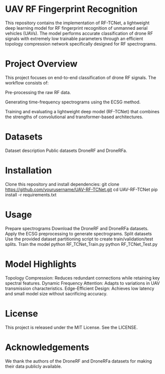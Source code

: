 # UAV RF Fingerprint Recognition
This repository contains the implementation of RF-TCNet, a lightweight deep learning model for RF fingerprint recognition of unmanned aerial vehicles (UAVs).
The model performs accurate classification of drone RF signals with extremely low trainable parameters through an efficient topology compression network specifically designed for RF spectrograms.

# Project Overview
This project focuses on end-to-end classification of drone RF signals.
The workflow consists of:

Pre-processing the raw RF data.

Generating time-frequency spectrograms using the ECSG method.

Training and evaluating a lightweight deep model (RF-TCNet) that combines the strengths of convolutional and transformer-based architectures.

# Datasets
Dataset description Public datasets DroneRF and DroneRFa.

# Installation
Clone this repository and install dependencies:
git clone https://github.com/yourusername/UAV-RF-TCNet.git
cd UAV-RF-TCNet
pip install -r requirements.txt

# Usage
Prepare spectrograms
Download the DroneRF and DroneRFa datasets.
Apply the ECSG preprocessing to generate spectrograms.
Split datasets
Use the provided dataset partitioning script to create train/validation/test splits.
Train the model
python RF_TCNet_Train.py
python RF_TCNet_Test.py

# Model Highlights
Topology Compression: Reduces redundant connections while retaining key spectral features.
Dynamic Frequency Attention: Adapts to variations in UAV transmission characteristics.
Edge-Efficient Design: Achieves low latency and small model size without sacrificing accuracy.

# License
This project is released under the MIT License.
See the LICENSE.

# Acknowledgements
We thank the authors of the DroneRF and DroneRFa datasets for making their data publicly available.
